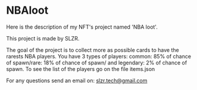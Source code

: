 # NBAloot
Here is the description of my NFT's project named 'NBA loot'.

This project is made by SLZR.

The goal of the project is to collect more as possible cards to have the rarests NBA players. 
You have 3 types of players: common: 85% of chance of spawn/rare: 18% of chance of spawn/ and legendary: 2% of chance of spawn. 
To see the list of the players go on the file items.json


For any questions send an email on: slzr.tech@gmail.com
